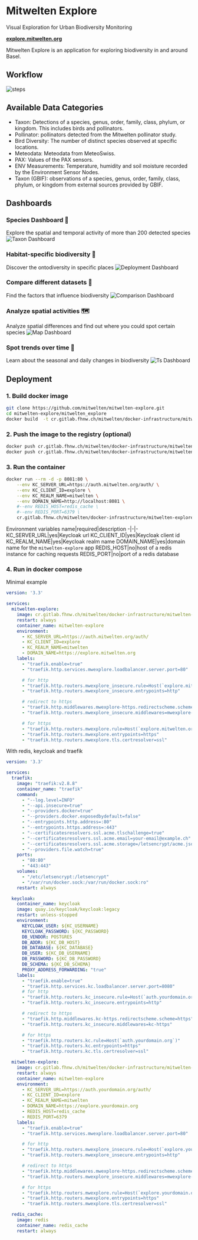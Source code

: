# Mitwelten Explore 
Visual Exploration for Urban Biodiversity Monitoring

**[explore.mitwelten.org](https://explore.mitwelten.org)**


Mitwelten Explore is an application for exploring biodiversity in and around Basel.

## Workflow

![steps](mitwelten_explore/public/images/diagram-steps_github.png)

## Available Data Categories

- Taxon: Detections of a species, genus, order, family, class, phylum, or kingdom. This includes birds and pollinators.
- Pollinator: pollinators detected from the Mitwelten pollinator study.
- Bird Diversity: The number of distinct species observed at specific locations.
- Meteodata: Meteodata from MeteoSwiss.
- PAX: Values of the PAX sensors.
- ENV Measurements: Temperature, humidity and soil moisture recorded by the Environment Sensor Nodes.
- Taxon (GBIF): observations of a species, genus, order, family, class, phylum, or kingdom from external sources provided by GBIF.

## Dashboards

### Species Dashboard 🦅
Explore the spatial and temporal activity of more than 200 detected species
![Taxon Dashboard](mitwelten_explore/public/images/taxond.png)

### Habitat-specific biodiversity 🌲
Discover the ontodiversity in specific places
![Deployment Dashboard](mitwelten_explore/public/images/deploymentd.png)

### Compare different datasets 🔬
Find the factors that influence biodiversity
![Comparison Dashboard](mitwelten_explore/public/images/compd.png)

### Analyze spatial activities 🗺
Analyze spatial differences and find out where you could spot certain species
![Map Dashboard](mitwelten_explore/public/images/mapd.png)

### Spot trends over time 📅
Learn about the seasonal and daily changes in biodiversity
![Ts Dashboard](mitwelten_explore/public/images/tsd.png)




## Deployment

### 1. Build docker image

```sh
git clone https://github.com/mitwelten/mitwelten-explore.git
cd mitwelten-explore/mitwelten_explore
docker build  -t cr.gitlab.fhnw.ch/mitwelten/docker-infrastructure/mitwelten-explore:0.1 .
```

### 2. Push the image to the registry (optional)

```sh
docker push cr.gitlab.fhnw.ch/mitwelten/docker-infrastructure/mitwelten-explore:0.1
docker push cr.gitlab.fhnw.ch/mitwelten/docker-infrastructure/mitwelten-explore:latest
```
### 3. Run the container
```sh
docker run --rm -d -p 8081:80 \
    --env KC_SERVER_URL=https://auth.mitwelten.org/auth/ \
    --env KC_CLIENT_ID=explore \
    --env KC_REALM_NAME=mitwelten \
    --env DOMAIN_NAME=http://localhost:8081 \
    #--env REDIS_HOST=redis_cache \
    #--env REDIS_PORT=6379 \
    cr.gitlab.fhnw.ch/mitwelten/docker-infrastructure/mitwelten-explore:latest
```

Environment variables
name|required|description
-|-|-
KC_SERVER_URL|yes|Keycloak url
KC_CLIENT_ID|yes|Keycloak client id
KC_REALM_NAME|yes|Keycloak realm name
DOMAIN_NAME|yes|domain name for the `mitwelten-explore` app
REDIS_HOST|no|host of a redis instance for caching requests
REDIS_PORT|no|port of a redis database


### 4. Run in docker compose

Minimal example
```yaml
version: '3.3'

services:
  mitwelten-explore:
    image: cr.gitlab.fhnw.ch/mitwelten/docker-infrastructure/mitwelten-explore:latest
    restart: always
    container_name: mitwelten-explore
    environment:
      - KC_SERVER_URL=https://auth.mitwelten.org/auth/
      - KC_CLIENT_ID=explore
      - KC_REALM_NAME=mitwelten
      - DOMAIN_NAME=https://explore.mitwelten.org
    labels:
      - "traefik.enable=true"
      - "traefik.http.services.mwexplore.loadbalancer.server.port=80"

      # for http
      - "traefik.http.routers.mwexplore_insecure.rule=Host(`explore.mitwelten.org`)"
      - "traefik.http.routers.mwexplore_insecure.entrypoints=http"

      # redirect to https
      - "traefik.http.middlewares.mwexplore-https.redirectscheme.scheme=https"
      - "traefik.http.routers.mwexplore_insecure.middlewares=mwexplore-https"

      # for https
      - "traefik.http.routers.mwexplore.rule=Host(`explore.mitwelten.org`)"
      - "traefik.http.routers.mwexplore.entrypoints=https"
      - "traefik.http.routers.mwexplore.tls.certresolver=ssl"
```

With redis, keycloak and traefik
```yaml
version: '3.3'

services:
  traefik:
    image: "traefik:v2.8.8"
    container_name: "traefik"
    command:
      - "--log.level=INFO"
      - "--api.insecure=true"
      - "--providers.docker=true"
      - "--providers.docker.exposedbydefault=false"
      - "--entrypoints.http.address=:80"
      - "--entrypoints.https.address=:443"
      - "--certificatesresolvers.ssl.acme.tlschallenge=true"
      - "--certificatesresolvers.ssl.acme.email=your-email@example.ch"
      - "--certificatesresolvers.ssl.acme.storage=/letsencrypt/acme.json"
      - "--providers.file.watch=true"
    ports:
      - "80:80"
      - "443:443"
    volumes:
      - "/etc/letsencrypt:/letsencrypt"
      - "/var/run/docker.sock:/var/run/docker.sock:ro"
    restart: always

  keycloak:
    container_name: keycloak
    image: quay.io/keycloak/keycloak:legacy
    restart: unless-stopped
    environment:
      KEYCLOAK_USER: ${KC_USERNAME}
      KEYCLOAK_PASSWORD: ${KC_PASSWORD}
      DB_VENDOR: POSTGRES
      DB_ADDR: ${KC_DB_HOST}
      DB_DATABASE: ${KC_DATABASE}
      DB_USER: ${KC_DB_USERNAME}
      DB_PASSWORD: ${KC_DB_PASSWORD}
      DB_SCHEMA: ${KC_DB_SCHEMA}
      PROXY_ADDRESS_FORWARDING: "true"
    labels:
      - "traefik.enable=true"
      - "traefik.http.services.kc.loadbalancer.server.port=8080"
      # for http
      - "traefik.http.routers.kc_insecure.rule=Host(`auth.yourdomain.org`)"
      - "traefik.http.routers.kc_insecure.entrypoints=http"

      # redirect to https
      - "traefik.http.middlewares.kc-https.redirectscheme.scheme=https"
      - "traefik.http.routers.kc_insecure.middlewares=kc-https"

      # for https
      - "traefik.http.routers.kc.rule=Host(`auth.yourdomain.org`)"
      - "traefik.http.routers.kc.entrypoints=https"
      - "traefik.http.routers.kc.tls.certresolver=ssl"

  mitwelten-explore:
    image: cr.gitlab.fhnw.ch/mitwelten/docker-infrastructure/mitwelten-explore:latest
    restart: always
    container_name: mitwelten-explore
    environment:
      - KC_SERVER_URL=https://auth.yourdomain.org/auth/
      - KC_CLIENT_ID=explore
      - KC_REALM_NAME=mitwelten
      - DOMAIN_NAME=https://explore.yourdomain.org
      - REDIS_HOST=redis_cache
      - REDIS_PORT=6379
    labels:
      - "traefik.enable=true"
      - "traefik.http.services.mwexplore.loadbalancer.server.port=80"

      # for http
      - "traefik.http.routers.mwexplore_insecure.rule=Host(`explore.yourdomain.org`)"
      - "traefik.http.routers.mwexplore_insecure.entrypoints=http"

      # redirect to https
      - "traefik.http.middlewares.mwexplore-https.redirectscheme.scheme=https"
      - "traefik.http.routers.mwexplore_insecure.middlewares=mwexplore-https"

      # for https
      - "traefik.http.routers.mwexplore.rule=Host(`explore.yourdomain.org`)"
      - "traefik.http.routers.mwexplore.entrypoints=https"
      - "traefik.http.routers.mwexplore.tls.certresolver=ssl"

  redis_cache:
    image: redis
    container_name: redis_cache
    restart: always
```